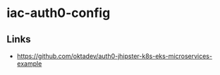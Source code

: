 # iac-auth0-config

## Links

- https://github.com/oktadev/auth0-jhipster-k8s-eks-microservices-example
